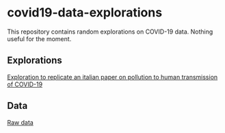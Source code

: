 # covid19-data-explorations

This repository contains random explorations on COVID-19 data. Nothing useful for the moment.

## Explorations

[Exploration to replicate an italian paper on pollution to human transmission of COVID-19](vignettes/pollution_to_human_transmission_catalonia.Rmd)

## Data

[Raw data](data-raw/README.md)
